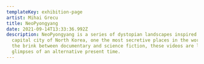 ```yaml
---
templateKey: exhibition-page
artist: Mihai Grecu
title: NeoPyongyang
date: 2021-09-14T13:33:36.992Z
description: NeoPyongyang is a series of dystopian landscapes inspired by the
  capital city of North Korea, one the most secretive places in the world. On
  the brink between documentary and science fiction, these videos are like
  glimpses of an alternative present time.
---
```

